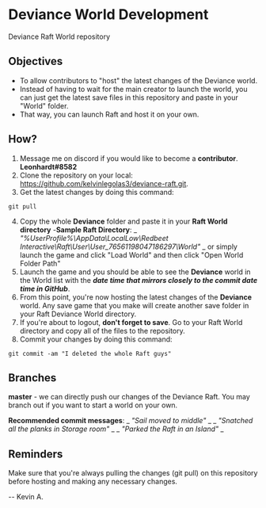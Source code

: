 # Deviance World Development
Deviance Raft World repository

## Objectives
- To allow contributors to "host" the latest changes of the Deviance world. 
- Instead of having to wait for the main creator to launch the world, you can just get the latest save files in this repository and paste in your "World" folder.
- That way, you can launch Raft and host it on your own.

## How?
1. Message me on discord if you would like to become a **contributor**. **Leonhardt#8582**
2. Clone the repository on your local: https://github.com/kelvinlegolas3/deviance-raft.git.
3. Get the latest changes by doing this command: 
```
git pull
```
4. Copy the whole **Deviance** folder and paste it in your **Raft World directory**
	-**Sample Raft Directory**: _ _"%UserProfile%\AppData\LocalLow\Redbeet Interactive\Raft\User\User_76561198047186297\World"_ _
   or simply launch the game and click "Load World" and then click "Open World Folder Path"
5. Launch the game and you should be able to see the **Deviance** world in the World list with the ***date time that mirrors closely to the commit date time in GitHub***.
6. From this point, you're now hosting the latest changes of the **Deviance** world. Any save game that you make will create another save folder in your Raft Deviance World directory.
7. If you're about to logout, **don't forget to save**. Go to your Raft World directory and copy all of the files to the repository.
8. Commit your changes by doing this command: 
```
git commit -am "I deleted the whole Raft guys"
```

## Branches
**master** - we can directly push our changes of the Deviance Raft. You may branch out if you want to start a world on your own.

**Recommended commit messages**:
    _ _"Sail moved to middle"_ _
    _ _"Snatched all the planks in Storage room"_ _
    _ _"Parked the Raft in an Island"_ _

## Reminders
Make sure that you're always pulling the changes (git pull) on this repository before hosting and making any necessary changes.

-- Kevin A.